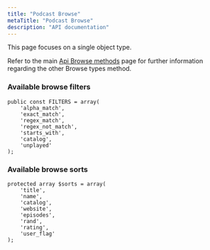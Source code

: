 ```yaml
---
title: "Podcast Browse"
metaTitle: "Podcast Browse"
description: "API documentation"
---
```


This page focuses on a single object type.

Refer to the main [Api Browse methods](https://ampache.org/api/api-browse) page for further information regarding the other Browse types method.

### Available browse filters

    public const FILTERS = array(
        'alpha_match',
        'exact_match',
        'regex_match',
        'regex_not_match',
        'starts_with',
        'catalog',
        'unplayed'
    );

### Available browse sorts

    protected array $sorts = array(
        'title',
        'name',
        'catalog',
        'website',
        'episodes',
        'rand',
        'rating',
        'user_flag'
    );
